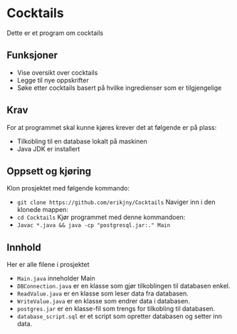 # Cocktails 
Dette er et program om cocktails

## Funksjoner
- Vise oversikt over cocktails
- Legge til nye oppskrifter
- Søke etter cocktails basert på hvilke ingredienser som er tilgjengelige

## Krav
For at programmet skal kunne kjøres krever det at følgende er på plass:
- Tilkobling til en database lokalt på maskinen
- Java JDK er installert

## Oppsett og kjøring
Klon prosjektet med følgende kommando:
- `git clone https://github.com/erikjny/Cocktails`
Naviger inn i den klonede mappen:
- `cd Cocktails`
Kjør programmet med denne kommandoen:
- `Javac *.java && java -cp "postgresql.jar:." Main`

## Innhold
Her er alle filene i prosjektet
- `Main.java`  inneholder Main
- `DBConnection.java`  er en klasse som gjør tilkoblingen til databasen enkel.
- `ReadValue.java`  er en klasse som leser data fra databasen.
- `WriteValue.java`  er en klasse som endrer data i databasen.
- `postgres.jar`  er en klasse-fil som trengs for tilkobling til databasen.
- `database_script.sql`  er et script som opretter databasen og setter inn data.

